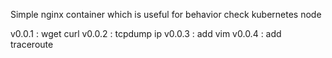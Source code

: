 Simple nginx container which is useful for behavior check kubernetes node

v0.0.1 : wget curl
v0.0.2 : tcpdump ip
v0.0.3 : add vim
v0.0.4 : add traceroute
